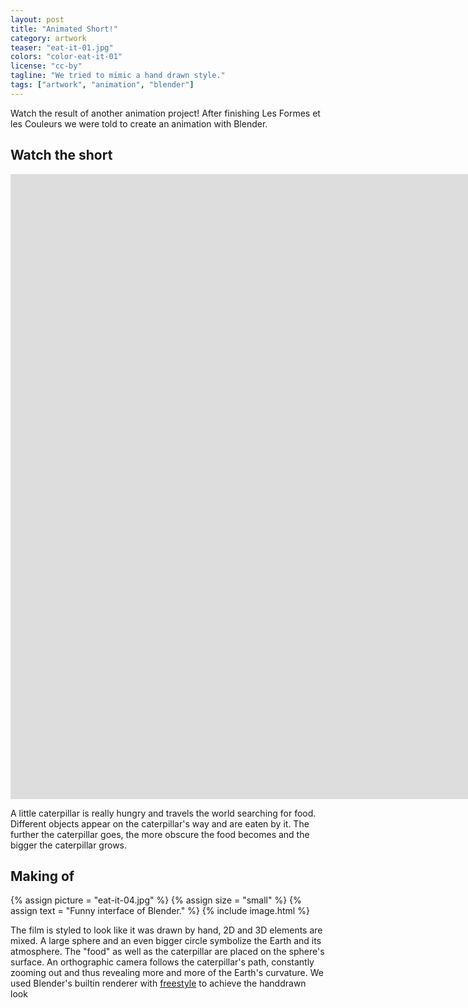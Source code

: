 ```yaml
---
layout: post
title: "Animated Short!"
category: artwork
teaser: "eat-it-01.jpg"
colors: "color-eat-it-01"
license: "cc-by"
tagline: "We tried to mimic a hand drawn style."
tags: ["artwork", "animation", "blender"]
---
```


Watch the result of another animation project! After finishing Les Formes et les Couleurs we were told to create an animation with Blender.

<!--more-->

## Watch the short

<div class="responsive-video-53 z-depth-2">
<iframe src="https://player.vimeo.com/video/121864525?title=0&amp;byline=0&amp;portrait=0&amp;color={% include link-color.html %}" width="1600" height="1000" frameborder="0" webkitAllowFullScreen allowFullScreen></iframe>
</div>

A little caterpillar is really hungry and travels the world searching for food. Different objects appear on the caterpillar's way and are eaten by it. The further the caterpillar goes, the more obscure the food becomes and the bigger the caterpillar grows.

## Making of

{% assign picture = "eat-it-04.jpg" %}
{% assign size = "small" %}
{% assign text = "Funny interface of Blender." %}
{% include image.html %}

The film is styled to look like it was drawn by hand, 2D and 3D elements are mixed. A large sphere and an even bigger circle symbolize the Earth and its atmosphere. The "food" as well as the caterpillar are placed on the sphere's surface. An orthographic camera follows the caterpillar's path, constantly zooming out and thus revealing more and more of the Earth's curvature. We used Blender's built­in renderer with [freestyle](http://freestyle.sourceforge.net/) to achieve the hand­drawn look



